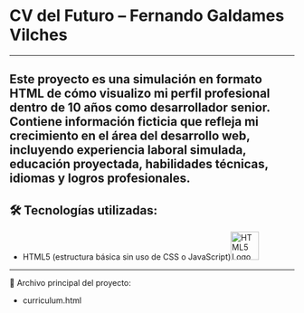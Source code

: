 # CV del Futuro – Fernando Galdames Vilches
---
Este proyecto es una simulación en formato HTML de cómo visualizo mi perfil profesional dentro de 10 años como desarrollador senior. Contiene información ficticia que refleja mi crecimiento en el área del desarrollo web, incluyendo experiencia laboral simulada, educación proyectada, habilidades técnicas, idiomas y logros profesionales.
---
## **🛠️ Tecnologías utilizadas**:
- HTML5 (estructura básica sin uso de CSS o JavaScript)<img src="https://upload.wikimedia.org/wikipedia/commons/6/61/HTML5_logo_and_wordmark.svg" alt="HTML5 Logo" width="50"/>
---
📄 Archivo principal del proyecto:
- curriculum.html


